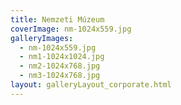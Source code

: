 ```yaml
---
title: Nemzeti Múzeum
coverImage: nm-1024x559.jpg
galleryImages:
  - nm-1024x559.jpg
  - nm1-1024x1024.jpg
  - nm2-1024x768.jpg
  - nm3-1024x768.jpg
layout: galleryLayout_corporate.html
---
```

